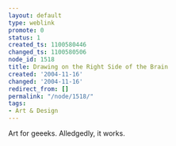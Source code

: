 ```yaml
---
layout: default
type: weblink
promote: 0
status: 1
created_ts: 1100580446
changed_ts: 1100580506
node_id: 1518
title: Drawing on the Right Side of the Brain
created: '2004-11-16'
changed: '2004-11-16'
redirect_from: []
permalink: "/node/1518/"
tags:
- Art & Design
---
```

Art for geeeks.  Alledgedly, it works.
